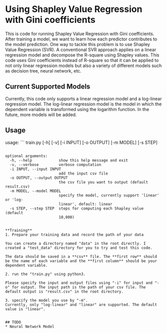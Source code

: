 # Using Shapley Value Regression with Gini coefficients

This is code for running Shapley Value Regression with Gini coefficients. After training a model, we want to learn how each predictor contributes to the model prediction. One way to tackle this problem is to use Shapley Value Regression (SVR). A conventional SVR approach applies on a linear regression model and decompose the R-square using Shapley values. This code uses Gini coefficients instead of R-square so that it can be applied to not only linear regression models but also a variety of different models such as decision tree, neural network, etc.

## Current Supported Models

Currently, this code only supports a linear regression model and a log-linear regression model. The log-linear regression model is the model in which the dependent variable is transformed using the logarithm function. In the future, more models will be added.

## Usage
usage: ```
train.py [-h] [-v] [-i INPUT] [-o OUTPUT] [-m MODEL] [-s STEP]
```

optional arguments:
  -h, --help            show this help message and exit
  -v, --verbose         verbose computation
  -i INPUT, --input INPUT
                        add the input csv file
  -o OUTPUT, --output OUTPUT
                        the csv file you want to output (default result.csv)
  -m MODEL, --model MODEL
                        specify the model, currently support 'linear' or 'log-
                        linear', default: linear
  -s STEP, --step STEP  steps for computing each Shapley value (default
                        10,000)


**Training**
1. Prepare your training data and record the path of your data

You can create a directory named "data" in the root directly. I created a "test_data" directory for you to try and test this code. 

The data should be saved in a **csv** file. The **first row** should be the name of each variable and the **first column** should be your dependent variable.

2. run the "train.py" using python3.

Please specify the input and output files using "-i" for input and "-o" for output. The input path is the path of your csv file. The default output is "result.csv" in the root directory.

3. specify the model you use by "-m".
Currently, only "log-linear" and "linear" are supported. The default value is "linear".


## TODO
* Neural Network Model

